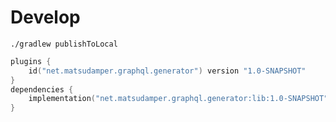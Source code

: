 # Develop
```shell
./gradlew publishToLocal
```

```kotlin
plugins {
    id("net.matsudamper.graphql.generator") version "1.0-SNAPSHOT"
}
dependencies {
    implementation("net.matsudamper.graphql.generator:lib:1.0-SNAPSHOT")
}
```
